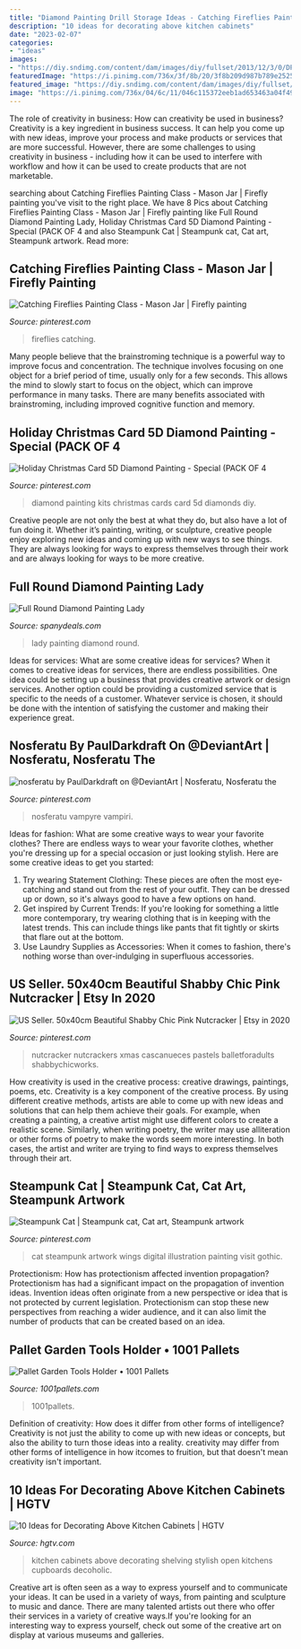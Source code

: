 ```yaml
---
title: "Diamond Painting Drill Storage Ideas - Catching Fireflies Painting Class"
description: "10 ideas for decorating above kitchen cabinets"
date: "2023-02-07"
categories:
- "ideas"
images:
- "https://diy.sndimg.com/content/dam/images/diy/fullset/2013/12/3/0/DP_Jane-Ellison-country-style-white-kitchen-cupboards-desk_s4x3.jpg.rend.hgtvcom.966.644.suffix/1420688172590.jpeg"
featuredImage: "https://i.pinimg.com/736x/3f/8b/20/3f8b209d987b789e25253c38c1b6c217.jpg"
featured_image: "https://diy.sndimg.com/content/dam/images/diy/fullset/2013/12/3/0/DP_Jane-Ellison-country-style-white-kitchen-cupboards-desk_s4x3.jpg.rend.hgtvcom.966.644.suffix/1420688172590.jpeg"
image: "https://i.pinimg.com/736x/04/6c/11/046c115372eeb1ad653463a04f49fadf.jpg"
---
```



The role of creativity in business: How can creativity be used in business?
Creativity is a key ingredient in business success. It can help you come up with new ideas, improve your process and make products or services that are more successful. However, there are some challenges to using creativity in business - including how it can be used to interfere with workflow and how it can be used to create products that are not marketable.

	

		
searching about Catching Fireflies Painting Class - Mason Jar | Firefly painting you've visit to the right place. We have 8 Pics about Catching Fireflies Painting Class - Mason Jar | Firefly painting like Full Round Diamond Painting Lady, Holiday Christmas Card 5D Diamond Painting - Special (PACK OF 4 and also Steampunk Cat | Steampunk cat, Cat art, Steampunk artwork. Read more:
		
    
## Catching Fireflies Painting Class - Mason Jar | Firefly Painting

<img loading=lazy src="https://i.pinimg.com/736x/04/6c/11/046c115372eeb1ad653463a04f49fadf.jpg" onerror="this.onerror=null;this.src='https://tse3.mm.bing.net/th?id=OIP.E6b26rEztw7Cd8k0wyCfiAHaJx&amp;pid=15.1';" alt="Catching Fireflies Painting Class - Mason Jar | Firefly painting">

_Source: pinterest.com_

>fireflies catching. 

	

Many people believe that the brainstroming technique is a powerful way to improve focus and concentration. The technique involves focusing on one object for a brief period of time, usually only for a few seconds. This allows the mind to slowly start to focus on the object, which can improve performance in many tasks. There are many benefits associated with brainstroming, including improved cognitive function and memory.

    
## Holiday Christmas Card 5D Diamond Painting - Special (PACK OF 4

<img loading=lazy src="https://i.pinimg.com/736x/5f/4b/df/5f4bdfa66a0792d730784b2298a77db7.jpg" onerror="this.onerror=null;this.src='https://tse2.mm.bing.net/th?id=OIP.LRHs2IvRWzWnBwu59IvWAQHaHa&amp;pid=15.1';" alt="Holiday Christmas Card 5D Diamond Painting - Special (PACK OF 4">

_Source: pinterest.com_

>diamond painting kits christmas cards card 5d diamonds diy. 

	

Creative people are not only the best at what they do, but also have a lot of fun doing it. Whether it’s painting, writing, or sculpture, creative people enjoy exploring new ideas and coming up with new ways to see things. They are always looking for ways to express themselves through their work and are always looking for ways to be more creative.

    
## Full Round Diamond Painting Lady

<img loading=lazy src="https://img.staticdj.com/359d086e0d457d1f856efbd0e5f0f956.jpg" onerror="this.onerror=null;this.src='https://tse3.mm.bing.net/th?id=OIP.GYedod0sVyKasox4I8-S8wHaLW&amp;pid=15.1';" alt="Full Round Diamond Painting Lady">

_Source: spanydeals.com_

>lady painting diamond round. 

	

Ideas for services: What are some creative ideas for services?
When it comes to creative ideas for services, there are endless possibilities. One idea could be setting up a business that provides creative artwork or design services. Another option could be providing a customized service that is specific to the needs of a customer. Whatever service is chosen, it should be done with the intention of satisfying the customer and making their experience great.

    
## Nosferatu By PaulDarkdraft On @DeviantArt | Nosferatu, Nosferatu The

<img loading=lazy src="https://i.pinimg.com/736x/3f/8b/20/3f8b209d987b789e25253c38c1b6c217.jpg" onerror="this.onerror=null;this.src='https://tse1.mm.bing.net/th?id=OIP.02Zk2b0NBMoINBvyimREIAHaKC&amp;pid=15.1';" alt="nosferatu by PaulDarkdraft on @DeviantArt | Nosferatu, Nosferatu the">

_Source: pinterest.com_

>nosferatu vampyre vampiri. 

	

Ideas for fashion: What are some creative ways to wear your favorite clothes?
There are endless ways to wear your favorite clothes, whether you're dressing up for a special occasion or just looking stylish. Here are some creative ideas to get you started: 
1. Try wearing Statement Clothing: These pieces are often the most eye-catching and stand out from the rest of your outfit. They can be dressed up or down, so it's always good to have a few options on hand. 
2. Get inspired by Current Trends: If you're looking for something a little more contemporary, try wearing clothing that is in keeping with the latest trends. This can include things like pants that fit tightly or skirts that flare out at the bottom. 
3. Use Laundry Supplies as Accessories: When it comes to fashion, there's nothing worse than over-indulging in superfluous accessories.

    
## US Seller. 50x40cm Beautiful Shabby Chic Pink Nutcracker | Etsy In 2020

<img loading=lazy src="https://i.pinimg.com/736x/ec/bd/53/ecbd5394607e1ef3f11091d797dceba7.jpg" onerror="this.onerror=null;this.src='https://tse3.mm.bing.net/th?id=OIP.ibunoQjHXZ2gvvVRYVpatwHaLH&amp;pid=15.1';" alt="US Seller. 50x40cm Beautiful Shabby Chic Pink Nutcracker | Etsy in 2020">

_Source: pinterest.com_

>nutcracker nutcrackers xmas cascanueces pastels balletforadults shabbychicworks. 

	

How creativity is used in the creative process: creative drawings, paintings, poems, etc.
Creativity is a key component of the creative process. By using different creative methods, artists are able to come up with new ideas and solutions that can help them achieve their goals. For example, when creating a painting, a creative artist might use different colors to create a realistic scene. Similarly, when writing poetry, the writer may use alliteration or other forms of poetry to make the words seem more interesting. In both cases, the artist and writer are trying to find ways to express themselves through their art.

    
## Steampunk Cat | Steampunk Cat, Cat Art, Steampunk Artwork

<img loading=lazy src="https://i.pinimg.com/736x/a2/30/ad/a230adc81125b0005e6393a3cb8f782d.jpg" onerror="this.onerror=null;this.src='https://tse4.mm.bing.net/th?id=OIP.jEDOPAnk1dpJybXPoUS-OgHaJQ&amp;pid=15.1';" alt="Steampunk Cat | Steampunk cat, Cat art, Steampunk artwork">

_Source: pinterest.com_

>cat steampunk artwork wings digital illustration painting visit gothic. 

	

Protectionism: How has protectionism affected invention propagation?
Protectionism has had a significant impact on the propagation of invention ideas. Invention ideas often originate from a new perspective or idea that is not protected by current legislation. Protectionism can stop these new perspectives from reaching a wider audience, and it can also limit the number of products that can be created based on an idea.

    
## Pallet Garden Tools Holder • 1001 Pallets

<img loading=lazy src="https://www.1001pallets.com/wp-content/uploads/2013/01/1001pallets.com-pallet-garden-tools-holder.jpg" onerror="this.onerror=null;this.src='https://tse1.mm.bing.net/th?id=OIP.gH0_pGk-Vs7PJQPm-JGPqwHaJ4&amp;pid=15.1';" alt="Pallet Garden Tools Holder • 1001 Pallets">

_Source: 1001pallets.com_

>1001pallets. 

	

Definition of creativity: How does it differ from other forms of intelligence?
Creativity is not just the ability to come up with new ideas or concepts, but also the ability to turn those ideas into a reality. creativity may differ from other forms of intelligence in how itcomes to fruition, but that doesn't mean creativity isn't important.

    
## 10 Ideas For Decorating Above Kitchen Cabinets | HGTV

<img loading=lazy src="https://diy.sndimg.com/content/dam/images/diy/fullset/2013/12/3/0/DP_Jane-Ellison-country-style-white-kitchen-cupboards-desk_s4x3.jpg.rend.hgtvcom.966.644.suffix/1420688172590.jpeg" onerror="this.onerror=null;this.src='https://tse1.mm.bing.net/th?id=OIP.sAfiMrB-g0Uf-mVM2qmhaQHaE8&amp;pid=15.1';" alt="10 Ideas for Decorating Above Kitchen Cabinets | HGTV">

_Source: hgtv.com_

>kitchen cabinets above decorating shelving stylish open kitchens cupboards decoholic. 

	

Creative art is often seen as a way to express yourself and to communicate your ideas. It can be used in a variety of ways, from painting and sculpture to music and dance. There are many talented artists out there who offer their services in a variety of creative ways.If you're looking for an interesting way to express yourself, check out some of the creative art on display at various museums and galleries.

